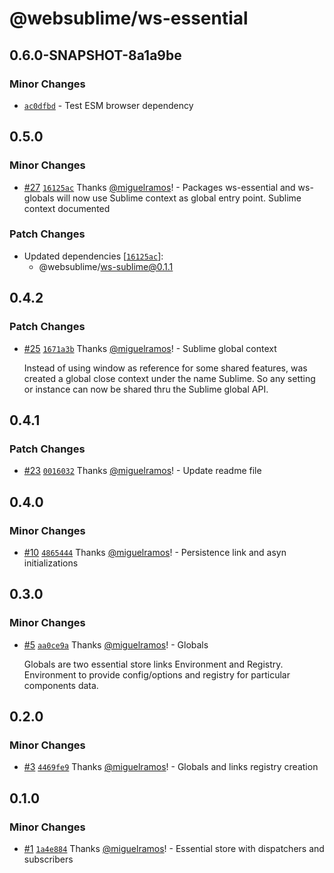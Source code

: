 # @websublime/ws-essential

## 0.6.0-SNAPSHOT-8a1a9be

### Minor Changes

- [`ac0dfbd`](https://github.com/websublime/sublime-sdk/commit/ac0dfbd7ceb483deccae5c79d0bc0d86452902c6) - Test ESM browser dependency

## 0.5.0

### Minor Changes

- [#27](https://github.com/websublime/sublime-sdk/pull/27) [`16125ac`](https://github.com/websublime/sublime-sdk/commit/16125acc9b3a36e5668a403a76cd3df67171b2a1) Thanks [@miguelramos](https://github.com/miguelramos)! - Packages ws-essential and ws-globals will now use Sublime context as global entry point. Sublime context documented

### Patch Changes

- Updated dependencies [[`16125ac`](https://github.com/websublime/sublime-sdk/commit/16125acc9b3a36e5668a403a76cd3df67171b2a1)]:
  - @websublime/ws-sublime@0.1.1

## 0.4.2

### Patch Changes

- [#25](https://github.com/websublime/sublime-sdk/pull/25) [`1671a3b`](https://github.com/websublime/sublime-sdk/commit/1671a3b689c6afbbcc89cf5d8ac7b02cecaa0d80) Thanks [@miguelramos](https://github.com/miguelramos)! - Sublime global context

  Instead of using window as reference for some shared features, was created a global close context under
  the name Sublime. So any setting or instance can now be shared thru the Sublime global API.

## 0.4.1

### Patch Changes

- [#23](https://github.com/websublime/sublime-sdk/pull/23) [`0016032`](https://github.com/websublime/sublime-sdk/commit/00160322065041917f29d52d31d5d4980eddff10) Thanks [@miguelramos](https://github.com/miguelramos)! - Update readme file

## 0.4.0

### Minor Changes

- [#10](https://github.com/websublime/sublime-sdk/pull/10) [`4865444`](https://github.com/websublime/sublime-sdk/commit/48654448043cda1586a21980ae390b1cdd2aed1f) Thanks [@miguelramos](https://github.com/miguelramos)! - Persistence link and asyn initializations

## 0.3.0

### Minor Changes

- [#5](https://github.com/websublime/sublime-sdk/pull/5) [`aa0ce9a`](https://github.com/websublime/sublime-sdk/commit/aa0ce9a3a533a3a23e76ad156ce615ffae9b249f) Thanks [@miguelramos](https://github.com/miguelramos)! - Globals

  Globals are two essential store links Environment and Registry. Environment to provide config/options and registry for particular components data.

## 0.2.0

### Minor Changes

- [#3](https://github.com/websublime/sublime-sdk/pull/3) [`4469fe9`](https://github.com/websublime/sublime-sdk/commit/4469fe94ae97a40105fb3e913e630a731876056f) Thanks [@miguelramos](https://github.com/miguelramos)! - Globals and links registry creation

## 0.1.0

### Minor Changes

- [#1](https://github.com/websublime/sublime-sdk/pull/1) [`1a4e884`](https://github.com/websublime/sublime-sdk/commit/1a4e884656bdee9d8afe6819dbd3de2e3b535acb) Thanks [@miguelramos](https://github.com/miguelramos)! - Essential store with dispatchers and subscribers
